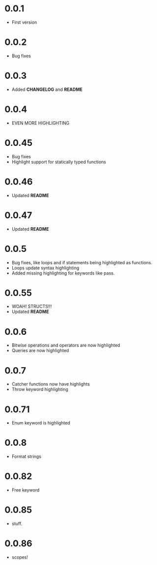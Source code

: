 
# 0.0.1
* First version

# 0.0.2
* Bug fixes

# 0.0.3
* Added **CHANGELOG** and **README**

# 0.0.4
* EVEN MORE HIGHLIGHTING

# 0.0.45
* Bug fixes
* Highlight support for statically typed functions

# 0.0.46
* Updated **README**

# 0.0.47
* Updated **README**

# 0.0.5
* Bug fixes, like loops and if statements being highlighted as functions.
* Loops update syntax highlighting
* Added missing highlighting for keywords like pass.

# 0.0.55
* WOAH! STRUCTS!!!
* Updated **README**

# 0.0.6
* Bitwise operations and operators are now highlighted
* Queries are now highlighted

# 0.0.7
* Catcher functions now have highlights
* Throw keyword highlighting

# 0.0.71
* Enum keyword is highlighted

# 0.0.8
* Format strings

# 0.0.82
* Free keyword

# 0.0.85
* stuff.

# 0.0.86
* scopes!
